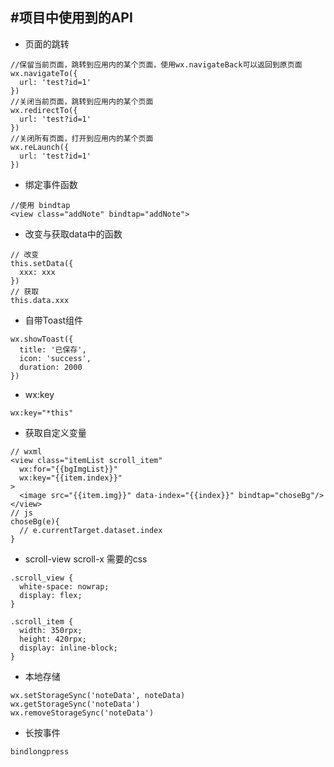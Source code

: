 #项目中使用到的API
---
- 页面的跳转
```
//保留当前页面，跳转到应用内的某个页面，使用wx.navigateBack可以返回到原页面
wx.navigateTo({
  url: 'test?id=1'
})
//关闭当前页面，跳转到应用内的某个页面
wx.redirectTo({
  url: 'test?id=1'
})
//关闭所有页面，打开到应用内的某个页面
wx.reLaunch({
  url: 'test?id=1'
})
```
- 绑定事件函数
```
//使用 bindtap
<view class="addNote" bindtap="addNote">
```
- 改变与获取data中的函数
```
// 改变
this.setData({
  xxx: xxx
})
// 获取
this.data.xxx
```
- 自带Toast组件
```
wx.showToast({
  title: '已保存',
  icon: 'success',
  duration: 2000
})
```
- wx:key
```
wx:key="*this"
```
- 获取自定义变量
```
// wxml
<view class="itemList scroll_item"
  wx:for="{{bgImgList}}"
  wx:key="{{item.index}}"
>
  <image src="{{item.img}}" data-index="{{index}}" bindtap="choseBg"/>
</view>
// js
choseBg(e){
  // e.currentTarget.dataset.index
}
```
- scroll-view scroll-x 需要的css
```
.scroll_view {
  white-space: nowrap;
  display: flex;
}

.scroll_item {
  width: 350rpx;
  height: 420rpx;
  display: inline-block;
}
```
- 本地存储
```
wx.setStorageSync('noteData', noteData)
wx.getStorageSync('noteData')
wx.removeStorageSync('noteData')
```
- 长按事件
```
bindlongpress
```